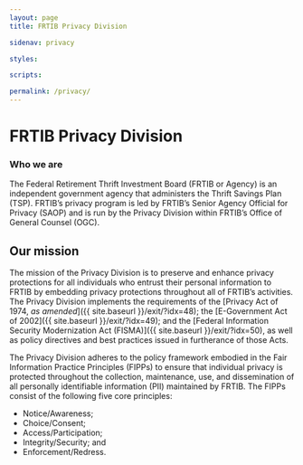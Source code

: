 ```yaml
---
layout: page
title: FRTIB Privacy Division

sidenav: privacy

styles:

scripts:

permalink: /privacy/
---
```

# FRTIB Privacy Division

### Who we are

The Federal Retirement Thrift Investment Board (FRTIB or Agency) is an independent government agency that administers the Thrift Savings Plan (TSP). FRTIB’s privacy program is led by FRTIB’s Senior Agency Official for Privacy (SAOP) and is run by the Privacy Division within FRTIB’s Office of General Counsel (OGC).

## Our mission

The mission of the Privacy Division is to preserve and enhance privacy protections for all individuals who entrust their personal information to FRTIB by embedding privacy protections throughout all of FRTIB’s activities. The Privacy Division implements the requirements of the [Privacy Act of 1974, *as amended*]({{ site.baseurl }}/exit/?idx=48); the [E-Government Act of 2002]({{ site.baseurl }}/exit/?idx=49); and the [Federal Information Security Modernization Act (FISMA)]({{ site.baseurl }}/exit/?idx=50), as well as policy directives and best practices issued in furtherance of those Acts.

The Privacy Division adheres to the policy framework embodied in the Fair Information Practice Principles (FIPPs) to ensure that individual privacy is protected throughout the collection, maintenance, use, and dissemination of all personally identifiable information (PII) maintained by FRTIB. The FIPPs consist of the following five core principles:

- Notice/Awareness;
- Choice/Consent;
- Access/Participation;
- Integrity/Security; and
- Enforcement/Redress.

<!-- CONTENT END -->
